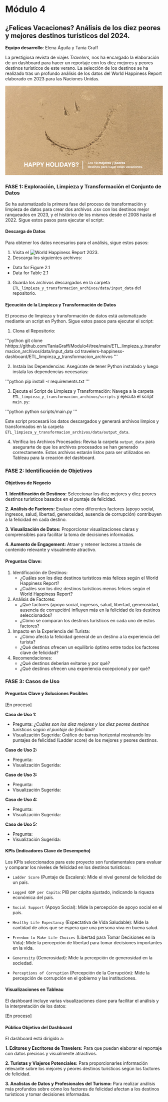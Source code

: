 # Módulo 4
## ¿Felices Vacaciones? Análisis de los diez peores y mejores destinos turísticos del 2024.
**Equipo desarrollo**: Elena Águila y Tania Graff 

La prestigiosa revista de viajes *Travelers*, nos ha encargado la elaboración de un dashboard para hacer un reportaje con los diez mejores y peores destinos turísticos de este verano. La selección de los destinos se ha realizado tras un profundo análisis de los datos del World Happiness Report elaborado en 2023 para las Naciones Unidas.

![imagen_portada_modulo](portada.png)


### FASE 1: Exploración, Limpieza y Transformación el Conjunto de Datos

Se ha automatizado la primera fase del proceso de transformación y limpieza de datos para crear dos archivos .csv con los destinos mejor ranqueados en 2023, y el histórico de los mismos desde el 2008 hasta el 2022. Sigue estos pasos para ejecutar el script:

#### Descarga de Datos

Para obtener los datos necesarios para el análisis, sigue estos pasos:

1. Visita el ![World Happiness Report 2023](https://worldhappiness.report/ed/2023/#appendices-and-data).
2. Descarga los siguientes archivos:
- Data for Figure 2.1
- Data for Table 2.1
3.  Guarda los archivos descargados en la carpeta `ETL_limpieza_y_transformacion_archivos/data/input_data` del repositorio.

#### Ejecución de la Limpieza y Transformación de Datos
El proceso de limpieza y transformación de datos está automatizado mediante un script en Python. Sigue estos pasos para ejecutar el script:

1. Clona el Repositorio:

'''python
git clone hhttps://github.com/TaniaGraff/Modulo4/tree/main/ETL_limpieza_y_transformacion_archivos/data/input_data
cd travelers-happiness-dashboard/ETL_limpieza_y_transformacion_archivos
'''

2. Instala las Dependencias:
Asegúrate de tener Python instalado y luego instala las dependencias necesarias:

'''python
pip install -r requirements.txt
'''

3. Ejecuta el Script de Limpieza y Transformación:
Navega a la carpeta `ETL_limpieza_y_transformacion_archivos/scripts` y ejecuta el script `main.py`:

'''python
python scripts/main.py
'''

Este script procesará los datos descargados y generará archivos limpios y transformados en la carpeta `ETL_limpieza_y_transformacion_archivos/data/output_data`.

4. Verifica los Archivos Procesados:
Revisa la carpeta `output_data` para asegurarte de que los archivos procesados se han generado correctamente. Estos archivos estarán listos para ser utilizados en Tableau para la creación del dashboard.


### FASE 2: Identificación de Objetivos


#### Objetivos de Negocio

**1. Identificación de Destinos:** Seleccionar los diez mejores y diez peores destinos turísticos basados en el puntaje de felicidad.

**2. Análisis de Factores:** Evaluar cómo diferentes factores (apoyo social, ingresos, salud, libertad, generosidad, ausencia de corrupción) contribuyen a la felicidad en cada destino.

**3. Visualización de Datos:** Proporcionar visualizaciones claras y comprensibles para facilitar la toma de decisiones informadas.

**4. Aumento de Engagement:** Atraer y retener lectores a través de contenido relevante y visualmente atractivo.


#### Preguntas Clave:

1. Identificación de Destinos:
    - ¿Cuáles son los diez destinos turísticos más felices según el World Happiness Report?
    - ¿Cuáles son los diez destinos turísticos menos felices según el World Happiness Report?
2. Análisis de Factores:
    - ¿Qué factores (apoyo social, ingresos, salud, libertad, generosidad, ausencia de corrupción) influyen más en la felicidad de los destinos seleccionados?
    - ¿Cómo se comparan los destinos turísticos en cada uno de estos factores?
3. Impacto en la Experiencia del Turista:
    - ¿Cómo afecta la felicidad general de un destino a la experiencia del turista?
    - ¿Qué destinos ofrecen un equilibrio óptimo entre todos los factores clave de felicidad?
4. Recomendaciones:
    - ¿Qué destinos deberían evitarse y por qué?
    - ¿Qué destinos ofrecen una experiencia excepcional y por qué?


### FASE 3: Casos de Uso

#### Preguntas Clave y Soluciones Posibles

[En proceso]

**Caso de Uso 1:**
- Pregunta: *¿Cuáles son los diez mejores y los diez peores destinos turísticos según el puntaje de felicidad?*
- Visualización Sugerida: Gráfico de barras horizontal mostrando los puntajes de felicidad (Ladder score) de los mejores y peores destinos.

**Caso de Uso 2:**
- Pregunta:
- Visualización Sugerida:

**Caso de Uso 3:**
- Pregunta:
- Visualización Sugerida:

**Caso de Uso 4:**
- Pregunta:
- Visualización Sugerida:

**Caso de Uso 5:**
- Pregunta:
- Visualización Sugerida:


#### KPIs (Indicadores Clave de Desempeño)

Los KPIs seleccionados para este proyecto son fundamentales para evaluar y comparar los niveles de felicidad en los destinos turísticos:

- `Ladder Score` (Puntaje de Escalera): Mide el nivel general de felicidad de un país.

- `Logged GDP per Capita`: PIB per cápita ajustado, indicando la riqueza económica del país.

- `Social Support` (Apoyo Social): Mide la percepción de apoyo social en el país.

- `Healthy Life Expectancy` (Expectativa de Vida Saludable): Mide la cantidad de años que se espera que una persona viva en buena salud.

- `Freedom to Make Life Choices` (Libertad para Tomar Decisiones en la Vida): Mide la percepción de libertad para tomar decisiones importantes en la vida.

- `Generosity` (Generosidad): Mide la percepción de generosidad en la sociedad.

- `Perceptions of Corruption` (Percepción de la Corrupción): Mide la percepción de corrupción en el gobierno y las instituciones.

#### Visualizaciones en Tableau

El dashboard incluye varias visualizaciones clave para facilitar el análisis y la interpretación de los datos:

[En proceso]

#### Público Objetivo del Dashboard

El dashboard está dirigido a:

**1. Editores y Escritores de Travelers:** Para que puedan elaborar el reportaje con datos precisos y visualmente atractivos.

**2. Turistas y Viajeros Potenciales:** Para proporcionarles información relevante sobre los mejores y peores destinos turísticos según los factores de felicidad.

**3. Analistas de Datos y Profesionales del Turismo:** Para realizar análisis más profundos sobre cómo los factores de felicidad afectan a los destinos turísticos y tomar decisiones informadas.

